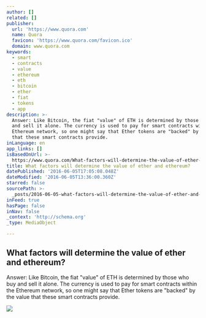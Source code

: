 ```yaml
---
author: []
related: []
publisher:
  url: 'https://www.quora.com'
  name: Quora
  favicon: 'https://www.quora.com/favicon.ico'
  domain: www.quora.com
keywords:
  - smart
  - contracts
  - value
  - ethereum
  - eth
  - bitcoin
  - ether
  - fiat
  - tokens
  - app
description: >-
  Answer: Like Bitcoin, the fiat "value" of ETH is determined by those who buy
  and sell it alone. The currency is used to pay for smart contracts within the
  Ethereum network, so one might say that Ether tokens are "backed" by the value
  that these smart contracts provide.
inLanguage: en
app_links: []
isBasedOnUrl: >-
  https://www.quora.com/What-factors-will-determine-the-value-of-ether-and-ethereum
title: What factors will determine the value of ether and ethereum?
datePublished: '2016-06-05T17:05:08.048Z'
dateModified: '2016-06-05T13:36:00.360Z'
starred: false
sourcePath: >-
  _posts/2016-06-05-what-factors-will-determine-the-value-of-ether-and-ethereum.md
inFeed: true
hasPage: false
inNav: false
_context: 'http://schema.org'
_type: MediaObject

---
```

<article style=""><h1>What factors will determine the value of ether and ethereum?</h1><p>Answer: Like Bitcoin, the fiat "value" of ETH is determined by those who buy and sell it alone. The currency is used to pay for smart contracts within the Ethereum network, so one might say that Ether tokens are "backed" by the value that these smart contracts provide.</p><img src="https://qsf.is.quoracdn.net/-images.new_grid.fb_share_default.pnge6dde9cfa6e03c43.png" /></article>